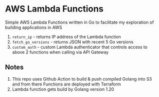 # AWS Lambda Functions

Simple AWS Lambda Functions written in Go to facilitate my exploration of building applications in AWS

1. `return_ip`         - returns IP address of the Lambda function
2. `fetch_go_versions` - returns JSON with recent 5 Go versions
3. `custom_auth`       - custom Lambda authenticator that controls access to above 2 functions when calling via API Gateway


## Notes
1. This repo uses Github Action to build & push compiled Golang into S3 and from there Functions are deployed with Terraform
2. Lambda function gets build by Golang version 1.20
